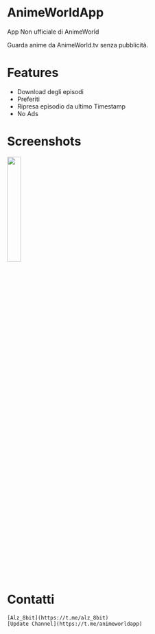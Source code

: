 # AnimeWorldApp

App Non ufficiale di AnimeWorld

Guarda anime da AnimeWorld.tv senza pubblicità.

# Features
- Download degli episodi
- Preferiti
- Ripresa episodio da ultimo Timestamp
- No Ads

# Screenshots
<img src="https://i.imgur.com/D1q8yqh.jpeg" style="display:inline-block; width:25%;">


# Contatti

    [Alz_8bit](https://t.me/alz_8bit)
    [Update Channel](https://t.me/animeworldapp)
